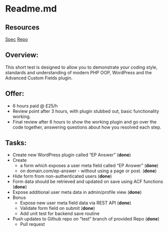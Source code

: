 # Readme.md

## Resources

[Spec](https://docs.google.com/document/d/1INAJOAO4MsWjUeNRT-9iC_T7jg2nRyXSviRCZLSEzak/edit)
[Repo](Repo)

## Overview:

This short test is designed to allow you to demonstrate your coding style, standards and understanding of modern PHP OOP, WordPress and the Advanced Custom Fields plugin.

## Offer:

- 6 hours paid @ £25/h
- Review point after 3 hours, with plugin stubbed out, basic functionality working.
- Final review after 6 hours to show the working plugin and go over the code together, answering questions about how you resolved each step.

## Tasks:

- Create new WordPress plugin called “EP Answer” (**done**)
- Create
  - a form which exposes a user meta field called “EP Answer” (**done**)
  - on domain.com/ep-answer - without using a page or post. (**done**)
- Hide form from non-authenticated users (**done**)
- Form data should be retrieved and updated on save using ACF functions (**done**)
- Expose additional user meta data in admin/profile view (**done**)
- Bonus
  - Expose new user meta field data via REST API (**done**)
  - Validate form field on submit (**done**)
  - Add unit test for backend save routine
- Push updates to Github repo on “test” branch of provided Repo (**done**)
  - Pull request

